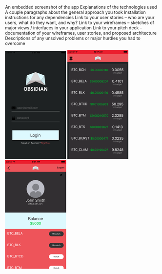 An embedded screenshot of the app
Explanations of the technologies used
A couple paragraphs about the general approach you took
Installation instructions for any dependencies
Link to your user stories – who are your users, what do they want, and why?
Link to your wireframes – sketches of major views / interfaces in your application
Link to your pitch deck – documentation of your wireframes, user stories, and proposed architecture
Descriptions of any unsolved problems or major hurdles you had to overcome

<div>
<img src="./screenshots_mockups/login_screen_shot.png" width="200">
<img src="./screenshots_mockups/home_screen_shot.png" width="200">
<img src="./screenshots_mockups/profile_screen_shot.png" width="200">
</div>
